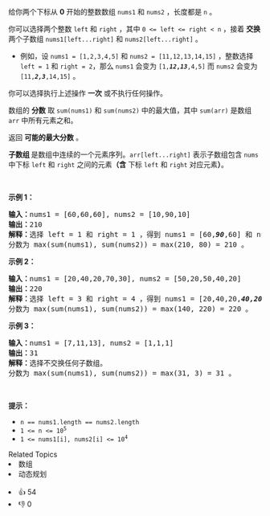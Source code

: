 <p>给你两个下标从 <strong>0</strong> 开始的整数数组 <code>nums1</code> 和 <code>nums2</code> ，长度都是 <code>n</code> 。</p>

<p>你可以选择两个整数 <code>left</code> 和 <code>right</code> ，其中 <code>0 &lt;= left &lt;= right &lt; n</code> ，接着 <strong>交换</strong> 两个子数组 <code>nums1[left...right]</code> 和 <code>nums2[left...right]</code> 。</p>

<ul> 
 <li>例如，设 <code>nums1 = [1,2,3,4,5]</code> 和 <code>nums2 = [11,12,13,14,15]</code> ，整数选择 <code>left = 1</code> 和 <code>right = 2</code>，那么 <code>nums1</code> 会变为 <code>[1,<strong><em>12</em>,<em>13</em></strong>,4,5]</code> 而 <code>nums2</code> 会变为 <code>[11,<em><strong>2,3</strong></em>,14,15]</code> 。</li> 
</ul>

<p>你可以选择执行上述操作 <strong>一次</strong> 或不执行任何操作。</p>

<p>数组的 <strong>分数</strong> 取 <code>sum(nums1)</code> 和 <code>sum(nums2)</code> 中的最大值，其中 <code>sum(arr)</code> 是数组 <code>arr</code> 中所有元素之和。</p>

<p>返回 <strong>可能的最大分数</strong> 。</p>

<p><strong>子数组 </strong>是数组中连续的一个元素序列。<code>arr[left...right]</code> 表示子数组包含 <code>nums</code> 中下标 <code>left</code> 和 <code>right</code> 之间的元素<strong>（含</strong> 下标 <code>left</code> 和 <code>right</code> 对应元素<strong>）</strong>。</p>

<p>&nbsp;</p>

<p><strong>示例 1：</strong></p>

<pre>
<strong>输入：</strong>nums1 = [60,60,60], nums2 = [10,90,10]
<strong>输出：</strong>210
<strong>解释：</strong>选择 left = 1 和 right = 1 ，得到 nums1 = [60,<em><strong>90</strong></em>,60] 和 nums2 = [10,<em><strong>60</strong></em>,10] 。
分数为 max(sum(nums1), sum(nums2)) = max(210, 80) = 210 。</pre>

<p><strong>示例 2：</strong></p>

<pre>
<strong>输入：</strong>nums1 = [20,40,20,70,30], nums2 = [50,20,50,40,20]
<strong>输出：</strong>220
<strong>解释：</strong>选择 left = 3 和 right = 4 ，得到 nums1 = [20,40,20,<em><strong>40,20</strong></em>] 和 nums2 = [50,20,50,<em><strong>70,30</strong></em>] 。
分数为 max(sum(nums1), sum(nums2)) = max(140, 220) = 220 。
</pre>

<p><strong>示例 3：</strong></p>

<pre>
<strong>输入：</strong>nums1 = [7,11,13], nums2 = [1,1,1]
<strong>输出：</strong>31
<strong>解释：</strong>选择不交换任何子数组。
分数为 max(sum(nums1), sum(nums2)) = max(31, 3) = 31 。
</pre>

<p>&nbsp;</p>

<p><strong>提示：</strong></p>

<ul> 
 <li><code>n == nums1.length == nums2.length</code></li> 
 <li><code>1 &lt;= n &lt;= 10<sup>5</sup></code></li> 
 <li><code>1 &lt;= nums1[i], nums2[i] &lt;= 10<sup>4</sup></code></li> 
</ul>

<div><div>Related Topics</div><div><li>数组</li><li>动态规划</li></div></div><br><div><li>👍 54</li><li>👎 0</li></div>